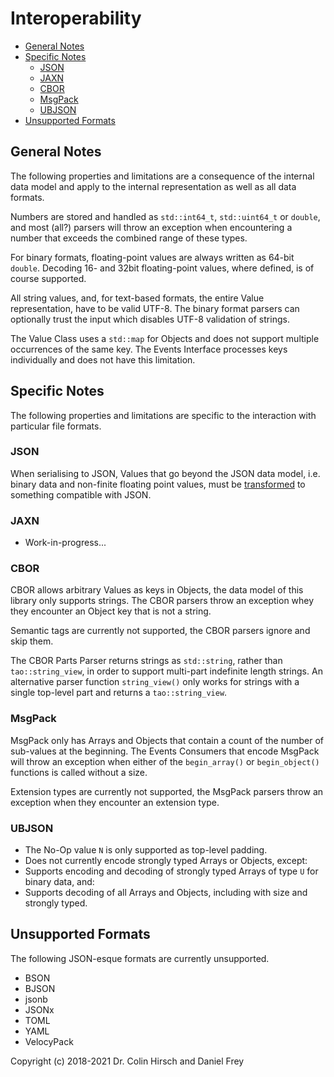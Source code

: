 # Interoperability

* [General Notes](#general-notes)
* [Specific Notes](#specific-notes)
  * [JSON](#json)
  * [JAXN](#jaxn)
  * [CBOR](#cbor)
  * [MsgPack](#msgpack)
  * [UBJSON](#ubjson)
* [Unsupported Formats](#unsupported-formats)

## General Notes

The following properties and limitations are a consequence of the internal data model and apply to the internal representation as well as all data formats.

Numbers are stored and handled as `std::int64_t`, `std::uint64_t` or `double`, and most (all?) parsers will throw an exception when encountering a number that exceeds the combined range of these types.

For binary formats, floating-point values are always written as 64-bit `double`.
Decoding 16- and 32bit floating-point values, where defined, is of course supported.

All string values, and, for text-based formats, the entire Value representation, have to be valid UTF-8.
The binary format parsers can optionally trust the input which disables UTF-8 validation of strings.

The Value Class uses a `std::map` for Objects and does not support multiple occurrences of the same key.
The Events Interface processes keys individually and does not have this limitation.

## Specific Notes

The following properties and limitations are specific to the interaction with particular file formats.

### JSON

When serialising to JSON, Values that go beyond the JSON data model, i.e. binary data and non-finite floating point values, must be [transformed](Events-Interface.md#included-transformers) to something compatible with JSON.

### JAXN

* Work-in-progress...

### CBOR

CBOR allows arbitrary Values as keys in Objects, the data model of this library only supports strings.
The CBOR parsers throw an exception whey they encounter an Object key that is not a string.

Semantic tags are currently not supported, the CBOR parsers ignore and skip them.

The CBOR Parts Parser returns strings as `std::string`, rather than `tao::string_view`, in order to support multi-part indefinite length strings.
An alternative parser function `string_view()` only works for strings with a single top-level part and returns a `tao::string_view`.

### MsgPack

MsgPack only has Arrays and Objects that contain a count of the number of sub-values at the beginning.
The Events Consumers that encode MsgPack will throw an exception when either of the `begin_array()` or `begin_object()` functions is called without a size.

Extension types are currently not supported, the MsgPack parsers throw an exception when they encounter an extension type.

### UBJSON

* The No-Op value `N` is only supported as top-level padding.
* Does not currently encode strongly typed Arrays or Objects, except:
* Supports encoding and decoding of strongly typed Arrays of type `U` for binary data, and:
* Supports decoding of all Arrays and Objects, including with size and strongly typed.

## Unsupported Formats

The following JSON-esque formats are currently unsupported.

* BSON
* BJSON
* jsonb
* JSONx
* TOML
* YAML
* VelocyPack

Copyright (c) 2018-2021 Dr. Colin Hirsch and Daniel Frey
